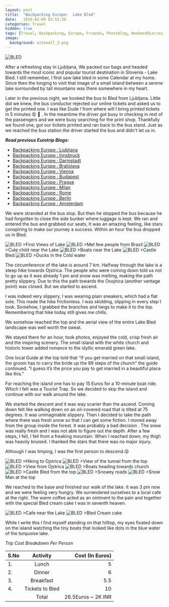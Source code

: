 ```yaml
---
layout: post
title:  "Backpacking Europe:  Lake Bled"
date:   2018-02-09 03:52:38
categories: Travel
hidden: true
tags: [Travel, Backpacking, Europe, Friends, Photoblog, WeekendDiaries]
image:
  background: witewall_3.png
---
```


<img src="https://i.imgur.com/r1CEvG1.jpg" alt="BLED">

After a refreshing stay in Ljubljana, We packed our bags and headed towards the most iconic and popular tourist destination in Slovenia - Lake Bled. I still remember, I first saw lake bled in some Calendar at my home. Since then the longing to visit that image of a small island between a serene lake surrounded by tall mountains was there somewhere in my heart.

Later in the previous night, we booked the bus to Bled from Ljubljana. Little did we knew, the bus conductor rejected our online tickets and asked us to get the printed one. I was like Dude ! from where will I bring printed tickets in 5 minutes :rage:   :triumph: . In the meantime the driver got busy in checking in rest of the passengers and  we were busy searching for the print shop. Thankfully we found one, got our tickets printed and ran back to the bus stand. Just as we reached the bus station the driver started the bus and didn't let us in.


**_Read previous Eurotrip Blogs:_**

+ <a href="http://yogeshpandey.in/travel/Backpacking-Europe-Ljubljana/">Backpacking Europe : Ljubljana</a>
+ <a href="http://yogeshpandey.in/travel/Backpacking-Europe-Innsbruck/">Backpacking Europe : Innsbruck</a>
+ <a href="http://yogeshpandey.in/travel/Backpacking-Europe-Dramstadt/">Backpacking Europe : Darmstadt</a>
+ <a href="http://yogeshpandey.in/travel/Backpacking-Europe-Bratislava/">Backpacking Europe : Bratislava</a>
+ <a href="http://yogeshpandey.in/travel/Backpacking-Europe-Vienna/">Backpacking Europe : Vienna</a>
+ <a href="http://yogeshpandey.in/travel/Backpacking-Europe-Budapest/">Backpacking Europe : Budapest</a>
+ <a href="http://yogeshpandey.in/travel/Backpacking-Europe-Prague/">Backpacking Europe : Prague</a>
+ <a href="http://yogeshpandey.in/travel/Backpacking-Europe-Milan/">Backpacking Europe : Milan</a>
+ <a href="http://yogeshpandey.in/travel/Backpacking-Europe-ROME/">Backpacking Europe :  Rome</a>
+ <a href="http://yogeshpandey.in/travel/Backpacking-Europe-Berlin/">Backpacking Europe : Berlin</a>
+ <a href="http://yogeshpandey.in/travel/Backpacking-Europe-Amsterdam/">Backpacking Europe : Amsterdam</a>


We were stranded at the bus stop. But then he stopped the bus because he had forgotten to close the side bunker where luggage is kept. We ran and entered the bus and grabbed our seats, It was an amazing feeling, like stars conspiring to make our journey a success. Within an hour the bus dropped us in Bled.

<img src="https://i.imgur.com/V4yBB0V.jpg" alt="BLED">
>First Views of Lake

<img src="https://i.imgur.com/HyEP7sb.jpg" alt="BLED">
>Met few people from Brazil

<img src="https://i.imgur.com/s6gB586.jpg" alt="BLED">
>Cute child near the Lake

<img src="https://i.imgur.com/B5BGK2O.jpg" alt="BLED">
>Boats near the Lake

<img src="https://i.imgur.com/iM7U3k3.jpg" alt="BLED">
>Castle Bled

<img src="https://i.imgur.com/SEOMLph.jpg" alt="BLED">
>Ducks in the Cold water

The circumference of the lake is around 7 km. Halfway through the lake is a steep hike towards Ojstrica. The people who were coming down told us not to go up as it was already 1 pm and snow was melting, making the path pretty slippery. Due to this the path towards the Osojnica (another vantage point) was closed. But we started to ascend.

I was indeed very slippery, I was wearing plain sneakers, which had a flat sole. This made the hike frictionless. I was skidding, slipping in every step I took. Somehow, I grabbed the branches and twigs to make it to the top. Remembering that hike today still gives me chills.

We somehow reached the top and the aerial view of the entire Lake Bled landscape was well worth the sweat.

We stayed there for an hour, took photos, enjoyed the cold, crisp fresh air and the inspiring scenery. The small island with the white church and historic tower added romance to the idyllic emerald green lake.

One local Guide at the top told that “If you get married on that small island, the groom has to carry the bride up the 99 steps of the church” the guide continued. “I guess it’s the price you pay to get married in a beautiful place like this.”

For reaching the island one has to pay 15 Euros for a 10-minute boat ride. Which I felt was a Tourist Trap. So we decided to skip the island and continue with our walk around the lake.

We started the descent and it was way scarier than the ascend. Coming down felt like walking down on an oil-covered road that is tilted at 75 degrees. It was unimaginable slippery. Then I decided to take the path where there was fresh snow so that I can get some fiction. I moved away from the group inside the forest. It was probably a bad decision . The snow was really fresh and I was not able to figure out the depth. After a few steps, I fell, I fell from a freaking mountain. When I reached down, my thigh was heavily bruised. I thanked the stars that there was no major injury.

 Although I was limping, I was the first person to descend.:stuck_out_tongue_winking_eye:

<img src="https://i.imgur.com/aACxfck.jpg" alt="BLED">
>Hiking to Ojstrica

<img src="https://i.imgur.com/eU9JBfZ.jpg" alt="BLED">
>View of the tunnel from the top

<img src="https://i.imgur.com/QszUZcV.jpg" alt="BLED">
>View from Ojstrica

<img src="https://i.imgur.com/n5EjBui.jpg" alt="BLED">
>Boats heading towards church

<img src="https://i.imgur.com/iuOlR5m.jpg" alt="BLED">
>Castle Bled from the top

<img src="https://i.imgur.com/bbaOBLU.jpg" alt="BLED">
>Snowey roads

<img src="https://i.imgur.com/ZlAxese.jpg" alt="BLED">
>Snow Man at the top

We reached to the base and finished our walk of the lake. It was 3 pm now and we were feeling very hungry. We surrendered ourselves to a local cafe at the right. The warm coffee acted as an ointment to the pain and together with the special Bled cream cake I was in seventh heaven.

<img src="https://i.imgur.com/nHjHxdV.jpg" alt="BLED">
>Cafe near the Lake

<img src="https://i.imgur.com/P2qtkAG.jpg" alt="BLED">
>Bled Cream cake

While I write this I find myself standing on that hilltop, my eyes fixated down on the island watching the tiny boats that looked like dots in the blue water of the turquoise lake.  

*Trip Cost Breakdown Per Person*

| S.No | Activity|Cost (In Euros) |
|:----------|:----------:|-:|
| 1.      | Lunch      |5|
| 2.      | Dinner      |6|
| 3.      | Breakfast      |5.5|
| 4.      | Tickets to Bled      |10|
||Total|26.5Euros ~ 2K INR|
